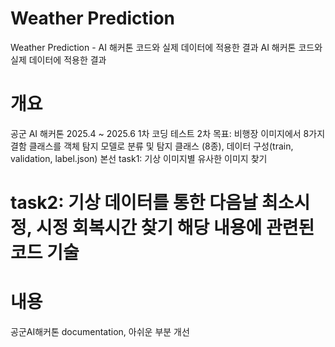 # Weather Prediction
Weather Prediction - AI 해커톤 코드와 실제 데이터에 적용한 결과
AI 해커톤 코드와 실제 데이터에 적용한 결과

# 개요
공군 AI 해커톤 2025.4 ~ 2025.6
1차 코딩 테스트
2차 
목표: 비행장 이미지에서 8가지 결함 클래스를 객체 탐지 모델로 분류 및 탐지
클래스 (8종), 데이터 구성(train, validation, label.json)
본선
task1: 기상 이미지별 유사한 이미지 찾기
# task2: 기상 데이터를 통한 다음날 최소시정, 시정 회복시간 찾기 해당 내용에 관련된 코드 기술

# 내용
공군AI해커톤 documentation, 아쉬운 부분 개선
